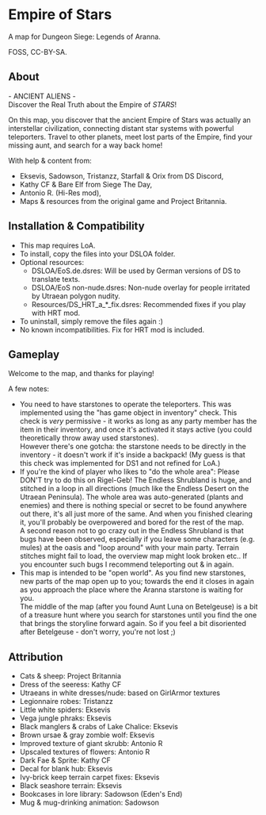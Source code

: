 # Empire of Stars
A map for Dungeon Siege: Legends of Aranna.

FOSS, CC-BY-SA.

## About
\- ANCIENT ALIENS -\
Discover the Real Truth about the Empire of *STARS*!

On this map, you discover that the ancient Empire of Stars was actually an interstellar civilization, connecting distant star systems with powerful teleporters. Travel to other planets, meet lost parts of the Empire, find your missing aunt, and search for a way back home!

With help & content from:
- Eksevis, Sadowson, Tristanzz, Starfall & Orix from DS Discord,
- Kathy CF & Bare Elf from Siege The Day,
- Antonio R. (Hi-Res mod),
- Maps & resources from the original game and Project Britannia.

## Installation & Compatibility
- This map requires LoA.
- To install, copy the files into your DSLOA folder.
- Optional resources:
  - DSLOA/EoS.de.dsres: Will be used by German versions of DS to translate texts.
  - DSLOA/EoS non-nude.dsres: Non-nude overlay for people irritated by Utraean polygon nudity.
  - Resources/DS_HRT_a_*_fix.dsres: Recommended fixes if you play with HRT mod.
- To uninstall, simply remove the files again :)
- No known incompatibilities. Fix for HRT mod is included.

## Gameplay
Welcome to the map, and thanks for playing!

A few notes:
- You need to have starstones to operate the teleporters. This was implemented using the "has game object in inventory" check. This check is *very* permissive - it works as long as any party member has the item in their inventory, and once it's activated it stays active (you could theoretically throw away used starstones).\
  However there's one gotcha: the starstone needs to be directly in the inventory - it doesn't work if it's inside a backpack! (My guess is that this check was implemented for DS1 and not refined for LoA.)
- If you're the kind of player who likes to "do the whole area": Please DON'T try to do this on Rigel-Geb! The Endless Shrubland is huge, and stitched in a loop in all directions (much like the Endless Desert on the Utraean Peninsula). The whole area was auto-generated (plants and enemies) and there is nothing special or secret to be found anywhere out there, it's all just more of the same. And when you finished clearing it, you'll probably be overpowered and bored for the rest of the map.\
  A second reason not to go crazy out in the Endless Shrubland is that bugs have been observed, especially if you leave some characters (e.g. mules) at the oasis and "loop around" with your main party. Terrain stitches might fail to load, the overview map might look broken etc.. If you encounter such bugs I recommend teleporting out & in again.
- This map is intended to be "open world". As you find new starstones, new parts of the map open up to you; towards the end it closes in again as you approach the place where the Aranna starstone is waiting for you.\
  The middle of the map (after you found Aunt Luna on Betelgeuse) is a bit of a treasure hunt where you search for starstones until you find the one that brings the storyline forward again. So if you feel a bit disoriented after Betelgeuse - don't worry, you're not lost ;)

## Attribution
- Cats & sheep: Project Britannia
- Dress of the seeress: Kathy CF
- Utraeans in white dresses/nude: based on GirlArmor textures
- Legionnaire robes: Tristanzz
- Little white spiders: Eksevis
- Vega jungle phraks: Eksevis
- Black manglers & crabs of Lake Chalice: Eksevis
- Brown ursae & gray zombie wolf: Eksevis
- Improved texture of giant skrubb: Antonio R
- Upscaled textures of flowers: Antonio R
- Dark Fae & Sprite: Kathy CF
- Decal for blank hub: Eksevis
- Ivy-brick keep terrain carpet fixes: Eksevis
- Black seashore terrain: Eksevis
- Bookcases in lore library: Sadowson (Eden's End)
- Mug & mug-drinking animation: Sadowson

